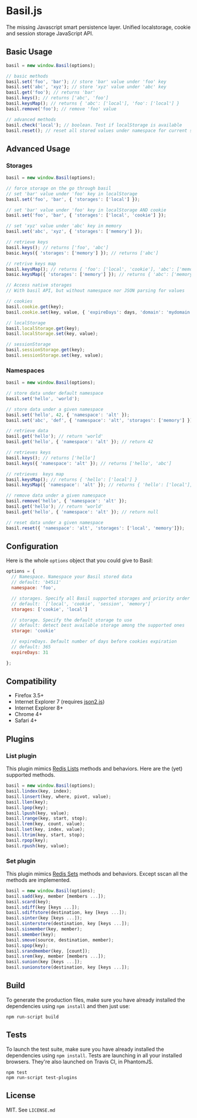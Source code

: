 # Basil.js

The missing Javascript smart persistence layer.
Unified localstorage, cookie and session storage JavaScript API.


## Basic Usage

```javascript
basil = new window.Basil(options);

// basic methods
basil.set('foo', 'bar'); // store 'bar' value under 'foo' key
basil.set('abc', 'xyz'); // store 'xyz' value under 'abc' key
basil.get('foo'); // returns 'bar'
basil.keys(); // returns ['abc', 'foo']
basil.keysMap(); // returns { 'abc': ['local'], 'foo': ['local'] }
basil.remove('foo'); // remove 'foo' value

// advanced methods
basil.check('local'); // boolean. Test if localStorage is available
basil.reset(); // reset all stored values under namespace for current storage
```


## Advanced Usage

### Storages

```javascript
basil = new window.Basil(options);

// force storage on the go through basil
// set 'bar' value under 'foo' key in localStorage
basil.set('foo', 'bar', { 'storages': ['local'] });

// set 'bar' value under 'foo' key in localStorage AND cookie
basil.set('foo', 'bar', { 'storages': ['local', 'cookie'] });

// set 'xyz' value under 'abc' key in memory
basil.set('abc', 'xyz', { 'storages': ['memory'] });

// retrieve keys
basil.keys(); // returns ['foo', 'abc']
basic.keys({ 'storages': ['memory'] }); // returns ['abc']

// retrive keys map
basil.keysMap(); // returns { 'foo': ['local', 'cookie'], 'abc': ['memory'] }
basic.keysMap({ 'storages': ['memory'] }); // returns { 'abc': ['memory'] }

// Access native storages
// With basil API, but without namespace nor JSON parsing for values

// cookies
basil.cookie.get(key);
basil.cookie.set(key, value, { 'expireDays': days, 'domain': 'mydomain.com' });

// localStorage
basil.localStorage.get(key);
basil.localStorage.set(key, value);

// sessionStorage
basil.sessionStorage.get(key);
basil.sessionStorage.set(key, value);
```

### Namespaces

```javascript
basil = new window.Basil(options);

// store data under default namespace
basil.set('hello', 'world');

// store data under a given namespace
basil.set('hello', 42, { 'namespace': 'alt' });
basil.set('abc', 'def', { 'namespace': 'alt', 'storages': ['memory'] });

// retrieve data
basil.get('hello'); // return 'world'
basil.get('hello', { 'namespace': 'alt' }); // return 42

// retrieves keys
basil.keys(); // returns ['hello']
basil.keys({ 'namespace': 'alt' }); // returns ['hello', 'abc']

// retrieves  keys map
basil.keysMap(); // returns { 'hello': ['local'] }
basil.keysMap({ 'namespace': 'alt' }); // returns { 'hello': ['local'], 'abc': ['memory'] }

// remove data under a given namespace
basil.remove('hello', { 'namespace': 'alt' });
basil.get('hello'); // return 'world'
basil.get('hello', { 'namespace': 'alt' }); // return null

// reset data under a given namespace
basil.reset({ 'namespace': 'alt', 'storages': ['local', 'memory']});
```

## Configuration

Here is the whole `options` object that you could give to Basil:

```javascript
options = {
  // Namespace. Namespace your Basil stored data
  // default: 'b45i1'
  namespace: 'foo',

  // storages. Specify all Basil supported storages and priority order
  // default: `['local', 'cookie', 'session', 'memory']`
  storages: ['cookie', 'local']

  // storage. Specify the default storage to use
  // default: detect best available storage among the supported ones
  storage: 'cookie'

  // expireDays. Default number of days before cookies expiration
  // default: 365
  expireDays: 31

};
```

## Compatibility

- Firefox 3.5+
- Internet Explorer 7 (requires [json2.js](//cdnjs.cloudflare.com/ajax/libs/json2/20130526/json2.min.js]))
- Internet Explorer 8+
- Chrome 4+
- Safari 4+


## Plugins

### List plugin

This plugin mimics [Redis Lists](http://redis.io/commands#list) methods and
behaviors. Here are the (yet) supported methods.

```javascript
basil = new window.Basil(options);
basil.lindex(key, index);
basil.linsert(key, where, pivot, value);
basil.llen(key);
basil.lpop(key);
basil.lpush(key, value);
basil.lrange(key, start, stop);
basil.lrem(key, count, value);
basil.lset(key, index, value);
basil.ltrim(key, start, stop);
basil.rpop(key);
basil.rpush(key, value);
```

### Set plugin

This plugin mimics [Redis Sets](http://redis.io/commands#set) methods and
behaviors. Except sscan all the methods are implemented.

```javascript
basil = new window.Basil(options);
basil.sadd(key, member [members ...]);
basil.scard(key);
basil.sdiff(key [keys ...]);
basil.sdiffstore(destination, key [keys ...]);
basil.sinter(key [keys ...]);
basil.sinterstore(destination, key [keys ...]);
basil.sismember(key, member);
basil.smember(key);
basil.smove(source, destination, member);
basil.spop(key);
basil.srandmember(key, [count]);
basil.srem(key, member [members ...]);
basil.sunion(key [keys ...]);
basil.sunionstore(destination, key [keys ...]);
```

## Build

To generate the production files, make sure you have already installed the
dependencies using ````npm install```` and then just use:

````
npm run-script build
````

## Tests

To launch the test suite, make sure you have already installed the dependencies
using ````npm install````.
Tests are launching in all your installed browsers. They're also launched on
Travis CI, in PhantomJS.

````
npm test
npm run-script test-plugins
````

## License

MIT. See `LICENSE.md`

